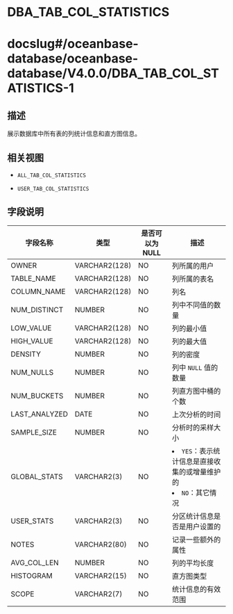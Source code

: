 DBA_TAB_COL_STATISTICS
===========================================

# docslug#/oceanbase-database/oceanbase-database/V4.0.0/DBA_TAB_COL_STATISTICS-1

描述
--------------------

展示数据库中所有表的列统计信息和直方图信息。

相关视图
----------------------

* `ALL_TAB_COL_STATISTICS`

* `USER_TAB_COL_STATISTICS`

字段说明
----------------------

|     字段名称      |      类型       | **是否可以为 NULL** |                                                               描述                                                               |
|---------------|---------------|----------------|--------------------------------------------------------------------------------------------------------------------------------|
| OWNER         | VARCHAR2(128) | NO             | 列所属的用户                                                                                                                         |
| TABLE_NAME    | VARCHAR2(128) | NO             | 列所属的表名                                                                                                                         |
| COLUMN_NAME   | VARCHAR2(128) | NO             | 列名                                                                                                                             |
| NUM_DISTINCT  | NUMBER        | NO             | 列中不同值的数量                                                                                                                       |
| LOW_VALUE     | VARCHAR2(128) | NO             | 列的最小值                                                                                                                          |
| HIGH_VALUE    | VARCHAR2(128) | NO             | 列的最大值                                                                                                                          |
| DENSITY       | NUMBER        | NO             | 列的密度                                                                                                                           |
| NUM_NULLS     | NUMBER        | NO             | 列中 `NULL` 值的数量                                                                                                                 |
| NUM_BUCKETS   | NUMBER        | NO             | 列直方图中桶的个数                                                                                                                      |
| LAST_ANALYZED | DATE          | NO             | 上次分析的时间                                                                                                                        |
| SAMPLE_SIZE   | NUMBER        | NO             | 分析时的采样大小                                                                                                                       |
| GLOBAL_STATS  | VARCHAR2(3)   | NO             | <li> `YES`：表示统计信息是直接收集的或增量维护的   <li> `NO`：其它情况    |
| USER_STATS    | VARCHAR2(3)   | NO             | 分区统计信息是否是用户设置的                                                                                                                 |
| NOTES         | VARCHAR2(80)  | NO             | 记录一些额外的属性                                                                                                                      |
| AVG_COL_LEN   | NUMBER        | NO             | 列的平均长度                                                                                                                         |
| HISTOGRAM     | VARCHAR2(15)  | NO             | 直方图类型                                                                                                                          |
| SCOPE         | VARCHAR2(7)   | NO             | 统计信息的有效范围                                                                                                                      |
